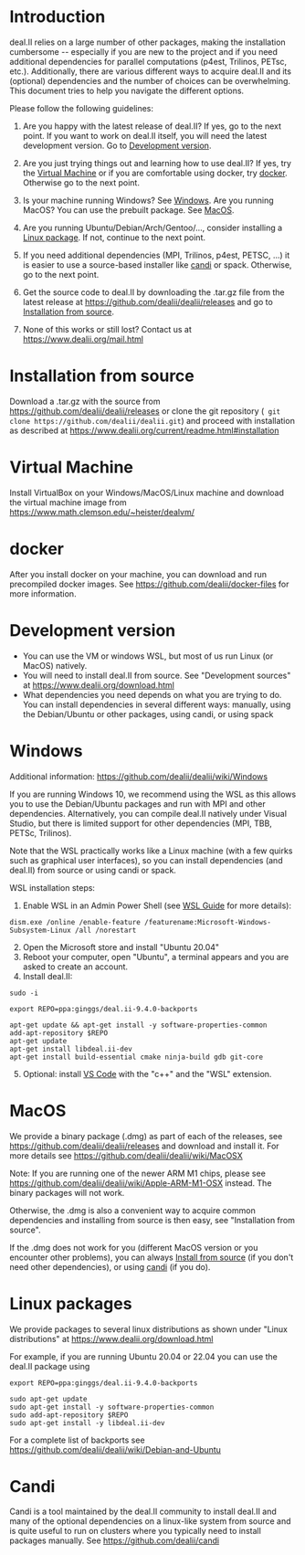 # Introduction

deal.II relies on a large number of other packages, making the installation cumbersome -- especially if you are new to the project and
if you need additional dependencies for parallel computations (p4est,
Trilinos, PETsc, etc.). Additionally, there are various different ways to acquire deal.II and
its (optional) dependencies and the number of choices can be overwhelming. This document tries to help you navigate the
different options.

Please follow the following guidelines:

1. Are you happy with the latest release of deal.II? If yes, go to the next
   point. If you want to work on deal.II itself, you will need the latest
   development version. Go to [Development version](https://github.com/dealii/dealii/wiki/Getting-deal.II#development-version).

2. Are you just trying things out and learning how to use deal.II? If yes, try
   the [Virtual Machine](https://github.com/dealii/dealii/wiki/Getting-deal.II#virtual-machine) or if you are comfortable using docker, try [docker](https://github.com/dealii/dealii/wiki/Getting-deal.II#docker). Otherwise go to
   the next point.

3. Is your machine running Windows? See [Windows](https://github.com/dealii/dealii/wiki/Getting-deal.II#windows). Are you running
   MacOS? You can use the prebuilt package. See [MacOS](https://github.com/dealii/dealii/wiki/Getting-deal.II#macos).

4. Are you running Ubuntu/Debian/Arch/Gentoo/..., consider installing a [Linux
   package](https://github.com/dealii/dealii/wiki/Getting-deal.II#linux-packages). If not, continue to the next point.

5. If you need additional dependencies (MPI, Trilinos, p4est, PETSC, ...) it
   is easier to use a source-based installer like [candi](https://github.com/dealii/dealii/wiki/Getting-deal.II#candi) or spack. Otherwise,
   go to the next point.

6. Get the source code to deal.II by downloading the .tar.gz file from the latest release at
     https://github.com/dealii/dealii/releases
   and go to [Installation from source](https://github.com/dealii/dealii/wiki/Getting-deal.II#installation-from-source).

7. None of this works or still lost? Contact us at https://www.dealii.org/mail.html

# Installation from source
  Download a .tar.gz with the source from
  https://github.com/dealii/dealii/releases or clone the git repository (``
  git clone https://github.com/dealii/dealii.git``) and proceed with
  installation as described at
  https://www.dealii.org/current/readme.html#installation

# Virtual Machine
 Install VirtualBox on your Windows/MacOS/Linux machine and download the
 virtual machine image from https://www.math.clemson.edu/~heister/dealvm/

# docker
  After you install docker on your machine, you can download and run
  precompiled docker images. See https://github.com/dealii/docker-files for
  more information.

# Development version
  - You can use the VM or windows WSL, but most of us run Linux (or MacOS) natively.
  - You will need to install deal.II from source. See "Development sources" at
    https://www.dealii.org/download.html
  - What dependencies you need depends on what you are trying to do. You can
    install dependencies in several different ways: manually, using the
    Debian/Ubuntu or other packages, using candi, or using spack

# Windows
  Additional information: https://github.com/dealii/dealii/wiki/Windows

  If you are running Windows 10, we recommend using the WSL as this allows you
  to use the Debian/Ubuntu packages and run with MPI and other
  dependencies. Alternatively, you can compile deal.II natively under Visual
  Studio, but there is limited support for other dependencies (MPI, TBB,
  PETSc, Trilinos).  

  Note that the WSL practically works like a Linux machine (with a few quirks such
  as graphical user interfaces), so you can install dependencies (and deal.II)
  from source or using candi or spack.

  WSL installation steps:
  1. Enable WSL in an Admin Power Shell (see [WSL Guide](https://docs.microsoft.com/en-us/windows/wsl/install-win10) for more details):
```
dism.exe /online /enable-feature /featurename:Microsoft-Windows-Subsystem-Linux /all /norestart
```
  2. Open the Microsoft store and install "Ubuntu 20.04"
  3. Reboot your computer, open "Ubuntu", a terminal appears and you are asked to create an account.
  4. Install deal.II:
```
sudo -i

export REPO=ppa:ginggs/deal.ii-9.4.0-backports

apt-get update && apt-get install -y software-properties-common
add-apt-repository $REPO
apt-get update
apt-get install libdeal.ii-dev
apt-get install build-essential cmake ninja-build gdb git-core
```
  5. Optional: install [VS Code](https://code.visualstudio.com/)
     with the "c++" and the "WSL" extension.

# MacOS
  We provide a binary package (.dmg) as part of each of the releases, see
  https://github.com/dealii/dealii/releases and download and install it.
  For more details see https://github.com/dealii/dealii/wiki/MacOSX

  Note: If you are running one of the newer ARM M1 chips, please see https://github.com/dealii/dealii/wiki/Apple-ARM-M1-OSX instead. The binary packages will not work.

  Otherwise, the .dmg is also a convenient way to acquire common dependencies
  and installing from source is then easy, see "Installation from source".
  
  If the .dmg does not work for you (different MacOS version or you encounter other problems),
  you can always [Install from source](https://github.com/dealii/dealii/wiki/Getting-deal.II#installation-from-source)
  (if you don't need other dependencies), or using [candi](https://github.com/dealii/dealii/wiki/Getting-deal.II#candi) (if you do).

# Linux packages

  We provide packages to several linux distributions as shown under 
  "Linux distributions" at https://www.dealii.org/download.html

  For example, if you are running Ubuntu 20.04 or 22.04 you can use the deal.II package using

```
export REPO=ppa:ginggs/deal.ii-9.4.0-backports

sudo apt-get update
sudo apt-get install -y software-properties-common
sudo add-apt-repository $REPO
sudo apt-get install -y libdeal.ii-dev
```

For a complete list of backports see https://github.com/dealii/dealii/wiki/Debian-and-Ubuntu


# Candi
  Candi is a tool maintained by the deal.II community to install deal.II and
  many of the optional dependencies on a linux-like system from source and is
  quite useful to run on clusters where you typically need to install
  packages manually.
  See https://github.com/dealii/candi
